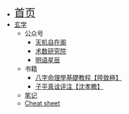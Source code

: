 * [<font size=5>首页</font>](/)
* [玄学](/metaphysics/)
  * 公众号
    * [天机自在阁](/wemedia/天机自在阁/)
    * [术数研究院](/wemedia/术数研究院/)
    * [明语星辰](/wemedia/明语星辰/)
  * 书籍
    * [八字命理學基礎教程【陸致極】](/metaphysics/lu1/)
    * [子平真诠评注【沈孝瞻】](/metaphysics/shen1/)
  * [笔记](/metaphysics/notes/)
  * [Cheat sheet](/metaphysics/notes/cheat-sheet)